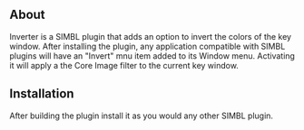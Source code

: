 ## About

Inverter is a SIMBL plugin that adds an option to invert the colors of the key 
window.  After installing the plugin, any application compatible with SIMBL
plugins will have an "Invert" mnu item added to its Window menu.  Activating
it will apply a the Core Image filter to the current key window.

## Installation

After building the plugin install it as you would any other SIMBL plugin.
